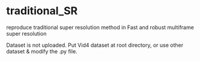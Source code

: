 # traditional_SR
reproduce traditional super resolution method in Fast and robust multiframe super resolution

Dataset is not uploaded. Put Vid4 dataset at root directory, or use other dataset & modify the .py file.
